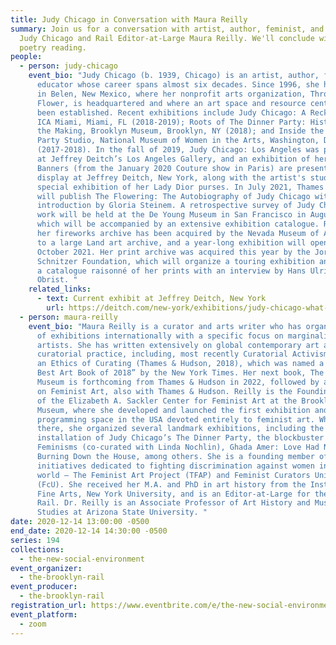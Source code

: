 ```yaml
---
title: Judy Chicago in Conversation with Maura Reilly
summary: Join us for a conversation with artist, author, feminist, and educator
  Judy Chicago and Rail Editor-at-Large Maura Reilly. We'll conclude with a
  poetry reading.
people:
  - person: judy-chicago
    event_bio: "Judy Chicago (b. 1939, Chicago) is an artist, author, feminist, and
      educator whose career spans almost six decades. Since 1996, she has lived
      in Belen, New Mexico, where her nonprofit arts organization, Through The
      Flower, is headquartered and where an art space and resource center has
      been established. Recent exhibitions include Judy Chicago: A Reckoning,
      ICA Miami, Miami, FL (2018-2019); Roots of The Dinner Party: History in
      the Making, Brooklyn Museum, Brooklyn, NY (2018); and Inside the Dinner
      Party Studio, National Museum of Women in the Arts, Washington, D.C.
      (2017-2018). In the fall of 2019, Judy Chicago: Los Angeles was presented
      at Jeffrey Deitch’s Los Angeles Gallery, and an exhibition of her Dior
      Banners (from the January 2020 Couture show in Paris) are presently on
      display at Jeffrey Deitch, New York, along with the artist's studies and a
      special exhibition of her Lady Dior purses. In July 2021, Thames & Hudson
      will publish The Flowering: The Autobiography of Judy Chicago with an
      introduction by Gloria Steinem. A retrospective survey of Judy Chicago’s
      work will be held at the De Young Museum in San Francisco in August 2021
      which will be accompanied by an extensive exhibition catalogue. Recently,
      her fireworks archive has been acquired by the Nevada Museum of Art, home
      to a large Land art archive, and a year-long exhibition will open there in
      October 2021. Her print archive was acquired this year by the Jordan
      Schnitzer Foundation, which will organize a touring exhibition and publish
      a catalogue raisonné of her prints with an interview by Hans Ulrich
      Obrist. "
    related_links:
      - text: Current exhibit at Jeffrey Deitch, New York
        url: https://deitch.com/new-york/exhibitions/judy-chicago-what-if-women-ruled-the-world
  - person: maura-reilly
    event_bio: "Maura Reilly is a curator and arts writer who has organized dozens
      of exhibitions internationally with a specific focus on marginalized
      artists. She has written extensively on global contemporary art and
      curatorial practice, including, most recently Curatorial Activism: Towards
      an Ethics of Curating (Thames & Hudson, 2018), which was named a “Top 10
      Best Art Book of 2018” by the New York Times. Her next book, The Ethical
      Museum is forthcoming from Thames & Hudson in 2022, followed by a textbook
      on Feminist Art, also with Thames & Hudson. Reilly is the Founding Curator
      of the Elizabeth A. Sackler Center for Feminist Art at the Brooklyn
      Museum, where she developed and launched the first exhibition and public
      programming space in the USA devoted entirely to feminist art. While
      there, she organized several landmark exhibitions, including the permanent
      installation of Judy Chicago’s The Dinner Party, the blockbuster Global
      Feminisms (co-curated with Linda Nochlin), Ghada Amer: Love Had No End,
      Burning Down the House, among others. She is a founding member of two
      initiatives dedicated to fighting discrimination against women in the art
      world – The Feminist Art Project (TFAP) and Feminist Curators United
      (FcU). She received her M.A. and PhD in art history from the Institute of
      Fine Arts, New York University, and is an Editor-at-Large for the Brooklyn
      Rail. Dr. Reilly is an Associate Professor of Art History and Museum
      Studies at Arizona State University. "
date: 2020-12-14 13:00:00 -0500
end_date: 2020-12-14 14:30:00 -0500
series: 194
collections:
  - the-new-social-environment
event_organizer:
  - the-brooklyn-rail
event_producer:
  - the-brooklyn-rail
registration_url: https://www.eventbrite.com/e/the-new-social-environment-194-judy-chicago-tickets-131966482301
event_platform:
  - zoom
---
```

